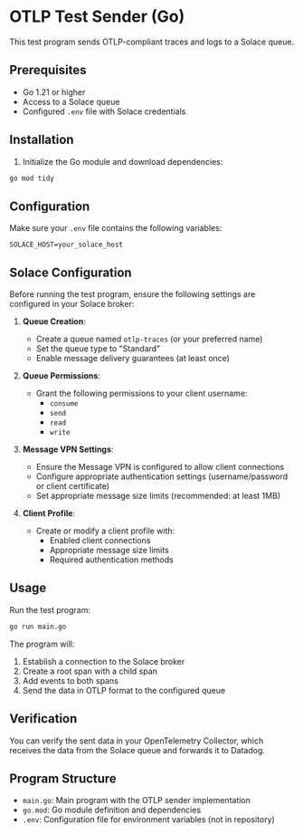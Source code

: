 # OTLP Test Sender (Go)

This test program sends OTLP-compliant traces and logs to a Solace queue.

## Prerequisites

- Go 1.21 or higher
- Access to a Solace queue
- Configured `.env` file with Solace credentials

## Installation

1. Initialize the Go module and download dependencies:
```bash
go mod tidy
```

## Configuration

Make sure your `.env` file contains the following variables:
```
SOLACE_HOST=your_solace_host
```

## Solace Configuration

Before running the test program, ensure the following settings are configured in your Solace broker:

1. **Queue Creation**:
   - Create a queue named `otlp-traces` (or your preferred name)
   - Set the queue type to "Standard"
   - Enable message delivery guarantees (at least once)

2. **Queue Permissions**:
   - Grant the following permissions to your client username:
     - `consume`
     - `send`
     - `read`
     - `write`

3. **Message VPN Settings**:
   - Ensure the Message VPN is configured to allow client connections
   - Configure appropriate authentication settings (username/password or client certificate)
   - Set appropriate message size limits (recommended: at least 1MB)

4. **Client Profile**:
   - Create or modify a client profile with:
     - Enabled client connections
     - Appropriate message size limits
     - Required authentication methods

## Usage

Run the test program:
```bash
go run main.go
```

The program will:
1. Establish a connection to the Solace broker
2. Create a root span with a child span
3. Add events to both spans
4. Send the data in OTLP format to the configured queue

## Verification

You can verify the sent data in your OpenTelemetry Collector, which receives the data from the Solace queue and forwards it to Datadog.

## Program Structure

- `main.go`: Main program with the OTLP sender implementation
- `go.mod`: Go module definition and dependencies
- `.env`: Configuration file for environment variables (not in repository) 